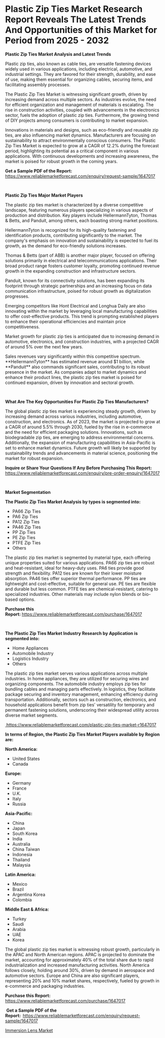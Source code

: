 <p><h1>Plastic Zip Ties Market Research Report Reveals The Latest Trends And Opportunities of this Market for Period from 2025 - 2032</h1></p><p><strong>Plastic Zip Ties Market Analysis and Latest Trends</strong></p>
<p><p>Plastic zip ties, also known as cable ties, are versatile fastening devices widely used in various applications, including electrical, automotive, and industrial settings. They are favored for their strength, durability, and ease of use, making them essential for organizing cables, securing items, and facilitating assembly processes.</p><p>The Plastic Zip Ties Market is witnessing significant growth, driven by increasing demand across multiple sectors. As industries evolve, the need for efficient organization and management of materials is escalating. The rise in construction activities, coupled with advancements in the electronics sector, fuels the adoption of plastic zip ties. Furthermore, the growing trend of DIY projects among consumers is contributing to market expansion.</p><p>Innovations in materials and designs, such as eco-friendly and reusable zip ties, are also influencing market dynamics. Manufacturers are focusing on sustainability to attract environmentally conscious consumers. The Plastic Zip Ties Market is expected to grow at a CAGR of 12.2% during the forecast period, highlighting its potential as a critical component in various applications. With continuous developments and increasing awareness, the market is poised for robust growth in the coming years.</p></p>
<p><strong>Get a Sample PDF of the Report:&nbsp;</strong> <a href="https://www.reliablemarketforecast.com/enquiry/request-sample/1647017?utm_campaign=3525&utm_medium=2&utm_source=Github&utm_content=ia&utm_term=05042025&utm_id=plastic-zip-ties">https://www.reliablemarketforecast.com/enquiry/request-sample/1647017</a></p>
<p>&nbsp;</p>
<p><strong>Plastic Zip Ties Major Market Players</strong></p>
<p><p>The plastic zip ties market is characterized by a diverse competitive landscape, featuring numerous players specializing in various aspects of production and distribution. Key players include HellermannTyton, Thomas & Betts, and Panduit, among others, each boasting strong market positions.</p><p>HellermannTyton is recognized for its high-quality fastening and identification products, contributing significantly to the market. The company's emphasis on innovation and sustainability is expected to fuel its growth, as the demand for eco-friendly solutions increases.</p><p>Thomas & Betts (part of ABB) is another major player, focused on offering solutions primarily in electrical and telecommunications applications. Their broad product range fosters customer loyalty, promoting continued revenue growth in the expanding construction and infrastructure sectors.</p><p>Panduit, known for its connectivity solutions, has been expanding its footprint through strategic partnerships and an increasing focus on data communication infrastructure, poised for robust growth as digitalization progresses.</p><p>Emerging competitors like Hont Electrical and Longhua Daily are also innovating within the market by leveraging local manufacturing capabilities to offer cost-effective products. This trend is prompting established players to enhance their operational efficiencies and maintain price competitiveness.</p><p>Market growth for plastic zip ties is anticipated due to increasing demand in automotive, electronics, and construction industries, with a projected CAGR of around 5% over the next few years. </p><p>Sales revenues vary significantly within this competitive spectrum. **HellermannTyton** has estimated revenue around $1 billion, while **Panduit** also commands significant sales, contributing to its robust presence in the market. As companies adapt to market dynamics and enhance their product lines, the plastic zip ties market is poised for continued expansion, driven by innovation and sectoral growth.</p></p>
<p>&nbsp;</p>
<p><strong>What Are The Key Opportunities For Plastic Zip Ties Manufacturers?</strong></p>
<p><p>The global plastic zip ties market is experiencing steady growth, driven by increasing demand across various industries, including automotive, construction, and electronics. As of 2023, the market is projected to grow at a CAGR of around 5.5% through 2030, fueled by the rise in e-commerce and the need for efficient packaging solutions. Innovations, such as biodegradable zip ties, are emerging to address environmental concerns. Additionally, the expansion of manufacturing capabilities in Asia-Pacific is set to enhance market dynamics. Future growth will likely be supported by sustainability trends and advancements in material science, positioning the market for robust expansion.</p></p>
<p><strong>Inquire or Share Your Questions If Any Before Purchasing This Report:</strong> <a href="https://www.reliablemarketforecast.com/enquiry/pre-order-enquiry/1647017?utm_campaign=3525&utm_medium=2&utm_source=Github&utm_content=ia&utm_term=05042025&utm_id=plastic-zip-ties">https://www.reliablemarketforecast.com/enquiry/pre-order-enquiry/1647017</a></p>
<p>&nbsp;</p>
<p><strong>Market Segmentation</strong></p>
<p><strong>The Plastic Zip Ties Market Analysis by types is segmented into:</strong></p>
<p><ul><li>PA66 Zip Ties</li><li>PA6 Zip Ties</li><li>PA12 Zip Ties</li><li>PA46 Zip Ties</li><li>PP Zip Ties</li><li>PE Zip Ties</li><li>PTFE Zip Ties</li><li>Others</li></ul></p>
<p><p>The plastic zip ties market is segmented by material type, each offering unique properties suited for various applications. PA66 zip ties are robust and heat-resistant, ideal for heavy-duty uses. PA6 ties provide good strength and flexibility. PA12 ties are known for their lower moisture absorption. PA46 ties offer superior thermal performance. PP ties are lightweight and cost-effective, suitable for general use. PE ties are flexible and durable but less common. PTFE ties are chemical-resistant, catering to specialized industries. Other materials may include nylon blends or bio-based options.</p></p>
<p><strong>Purchase this Report:&nbsp;</strong><a href="https://www.reliablemarketforecast.com/purchase/1647017?utm_campaign=3525&utm_medium=2&utm_source=Github&utm_content=ia&utm_term=05042025&utm_id=plastic-zip-ties">https://www.reliablemarketforecast.com/purchase/1647017</a></p>
<p>&nbsp;</p>
<p><strong>The Plastic Zip Ties Market Industry Research by Application is segmented into:</strong></p>
<p><ul><li>Home Appliances</li><li>Automobile Industry</li><li>Logistics Industry</li><li>Others</li></ul></p>
<p><p>The plastic zip ties market serves various applications across multiple industries. In home appliances, they are utilized for securing wires and organizing components. The automobile industry employs zip ties for bundling cables and managing parts effectively. In logistics, they facilitate package securing and inventory management, enhancing efficiency during transportation. Additionally, sectors such as construction, electronics, and household applications benefit from zip ties' versatility for temporary and permanent fastening solutions, underscoring their widespread utility across diverse market segments.</p></p>
<p><a href="https://www.reliablemarketforecast.com/plastic-zip-ties-market-r1647017?utm_campaign=3525&utm_medium=2&utm_source=Github&utm_content=ia&utm_term=05042025&utm_id=plastic-zip-ties">&nbsp;https://www.reliablemarketforecast.com/plastic-zip-ties-market-r1647017</a></p>
<p><strong>In terms of Region, the Plastic Zip Ties Market Players available by Region are:</strong></p>
<p>
    <p> <strong> North America: </strong>
        <ul>
            <li>United States</li>
            <li>Canada</li>
        </ul>
        </p> 
    <p> <strong> Europe: </strong>
        <ul>
            <li>Germany</li>
            <li>France</li>
            <li>U.K.</li>
            <li>Italy</li>
            <li>Russia</li>
        </ul>
        </p> 
    <p> <strong> Asia-Pacific: </strong>
        <ul>
            <li>China</li>
            <li>Japan</li>
            <li>South Korea</li>
            <li>India</li>
            <li>Australia</li>
            <li>China Taiwan</li>
            <li>Indonesia</li>
            <li>Thailand</li>
            <li>Malaysia</li>
        </ul>
        </p> 
    <p> <strong> Latin America: </strong>
        <ul>
            <li>Mexico</li>
            <li>Brazil</li>
            <li>Argentina Korea</li>
            <li>Colombia</li>
        </ul>
        </p> 
    <p> <strong> Middle East & Africa: </strong>
        <ul>
            <li>Turkey</li>
            <li>Saudi</li>
            <li>Arabia</li>
            <li>UAE</li>
            <li>Korea</li>
        </ul>
    </p>
    </p>
<p><p>The global plastic zip ties market is witnessing robust growth, particularly in the APAC and North American regions. APAC is projected to dominate the market, accounting for approximately 40% of the total share due to rapid industrialization and increased manufacturing activities. North America follows closely, holding around 30%, driven by demand in aerospace and automotive sectors. Europe and China are also significant players, representing 20% and 10% market shares, respectively, fueled by growth in e-commerce and packaging industries.</p></p>
<p><strong>Purchase this Report: </strong><a href="https://www.reliablemarketforecast.com/purchase/1647017?utm_campaign=3525&utm_medium=2&utm_source=Github&utm_content=ia&utm_term=05042025&utm_id=plastic-zip-ties">https://www.reliablemarketforecast.com/purchase/1647017</a></p>
<p>&nbsp;<strong>Get a Sample PDF of the Report:&nbsp;&nbsp;</strong><a href="https://www.reliablemarketforecast.com/enquiry/request-sample/1647017?utm_campaign=3525&utm_medium=2&utm_source=Github&utm_content=ia&utm_term=05042025&utm_id=plastic-zip-ties">https://www.reliablemarketforecast.com/enquiry/request-sample/1647017</a></p>
<p><strong></strong></p>
<p><p><a href="https://github.com/neiridionna/Market-Research-Report-List-1/blob/main/immersion-lens-market.md?utm_campaign=3525&utm_medium=2&utm_source=Github&utm_content=ia&utm_term=05042025&utm_id=plastic-zip-ties">Immersion Lens Market</a></p></p>